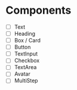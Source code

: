 # Components

- [ ] Text
- [ ] Heading
- [ ] Box / Card
- [ ] Button
- [ ] TextInput
- [ ] Checkbox
- [ ] TextArea
- [ ] Avatar
- [ ] MultiStep
